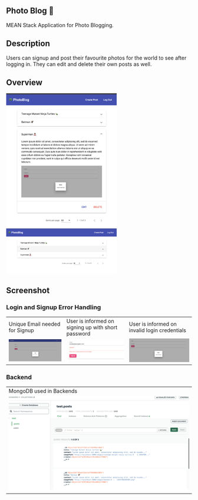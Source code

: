 

## Photo Blog 🦚
MEAN Stack Application for Photo Blogging.

## Description
Users can signup and post their favourite photos for the world to see after logging in. They can edit and delete their own posts as well. 

## Overview
<img src="pic/viewPost.png" width="300">
<img src="pic/viewPostList.png" width="300">



## Screenshot
### Login and Signup Error Handling

<table>
  <tr>
    <td>Unique Email needed for Signup</td>
    <td>User is informed on signing up with short password</td>
    <td>User is informed on invalid login credentials</td>
  </tr>
  <tr>
    <td><img src="pic/emailTaken.png">  </td>
    <td>  <img src="pic/invalidPass.png"> </td>
    <td> <img src="pic/invalidLogin.png"> </td>
  </tr>
 </table>

### Backend

<table>
  <tr>
    <td>MongoDB used in Backends</td>
  </tr>
  <tr>
    <td><img src="pic/backend.png">   </td>
  </tr>
 </table>
  
